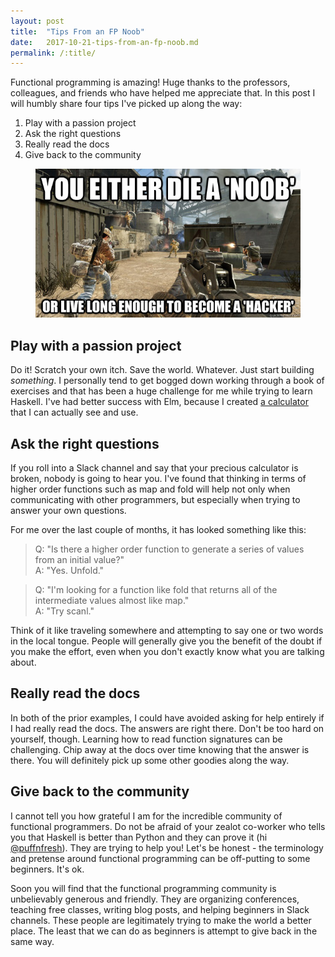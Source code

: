 ```yaml
---
layout: post
title:  "Tips From an FP Noob"
date:   2017-10-21-tips-from-an-fp-noob.md
permalink: /:title/
---
```


Functional programming is amazing! Huge thanks to the professors, colleagues, and friends who have helped me appreciate that. In this post I will humbly share four tips I've picked up along the way:
1. Play with a passion project
2. Ask the right questions
3. Really read the docs
4. Give back to the community

<div class="sean-blog-image">
  <figure>
    <a href="http://knowyourmeme.com/photos/969154-you-either-die-a-hero-or-you-live-long-enough-to-see-yourself-become-the-villain" target="_blank"><img alt="Noob gif" class=" lazyloaded" src="/assets/images/seanhelvey/2017/noob.jpg">
    </a>
  </figure>
</div>

Play with a passion project
--------------------------
Do it! Scratch your own itch. Save the world. Whatever. Just start building *something*. I personally tend to get bogged down working through a book of exercises and that has been a huge challenge for me while trying to learn Haskell. I've had better success with Elm, because I created [a calculator](http://www.valunicorn.me/) that I can actually see and use.

Ask the right questions
--------------------------
If you roll into a Slack channel and say that your precious calculator is broken, nobody is going to hear you. I've found that thinking in terms of higher order functions such as map and fold will help not only when communicating with other programmers, but especially when trying to answer your own questions.

For me over the last couple of months, it has looked something like this:
> Q: "Is there a higher order function to generate a series of values from an initial value?"    
> A: "Yes. Unfold."    

> Q: "I'm looking for a function like fold that returns all of the intermediate values almost like map."    
> A: "Try scanl."

Think of it like traveling somewhere and attempting to say one or two words in the local tongue. People will generally give you the benefit of the doubt if you make the effort, even when you don't exactly know what you are talking about.

Really read the docs
--------------------------
In both of the prior examples, I could have avoided asking for help entirely if I had really read the docs. The answers are right there. Don't be too hard on yourself, though. Learning how to read function signatures can be challenging. Chip away at the docs over time knowing that the answer is there. You will definitely pick up some other goodies along the way.

Give back to the community
--------------------------
I cannot tell you how grateful I am for the incredible community of functional programmers. Do not be afraid of your zealot co-worker who tells you that Haskell is better than Python and they can prove it (hi [@puffnfresh](https://twitter.com/puffnfresh)). They are trying to help you! Let's be honest - the terminology and pretense around functional programming can be off-putting to some beginners. It's ok.

Soon you will find that the functional programming community is unbelievably generous and friendly. They are organizing conferences, teaching free classes, writing blog posts, and helping beginners in Slack channels. These people are legitimately trying to make the world a better place. The least that we can do as beginners is attempt to give back in the same way.
